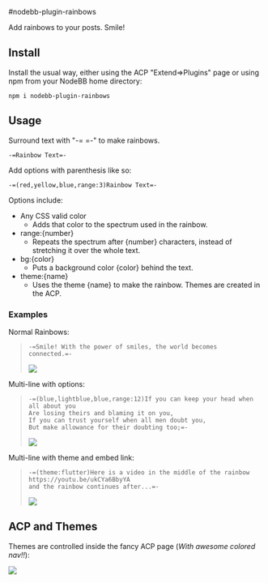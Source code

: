 #nodebb-plugin-rainbows

Add rainbows to your posts. Smile!

## Install

Install the usual way, either using the ACP "Extend=>Plugins" page or using npm from your NodeBB home directory:

    npm i nodebb-plugin-rainbows

## Usage

Surround text with "-= =-" to make rainbows.

`-=Rainbow Text=-`

Add options with parenthesis like so:

`-=(red,yellow,blue,range:3)Rainbow Text=-`

Options include:

- Any CSS valid color  
  - Adds that color to the spectrum used in the rainbow.  
- range:{number}  
   - Repeats the spectrum after {number} characters, instead of stretching it over the whole text.  
- bg:{color}  
   - Puts a background color {color} behind the text.  
- theme:{name}  
   - Uses the theme {name} to make the rainbow. Themes are created in the ACP.

### Examples

Normal Rainbows:

> `-=Smile! With the power of smiles, the world becomes connected.=-`
> 
> ![](http://puu.sh/jnq17/3c39a1dcb6.png)

Multi-line with options:

> `-=(blue,lightblue,blue,range:12)If you can keep your head when all about you`  
> `Are losing theirs and blaming it on you,`  
> `If you can trust yourself when all men doubt you,`  
> `But make allowance for their doubting too;=-`  
> 
> ![](http://puu.sh/jnqzE/3e8cfceae3.png)

Multi-line with theme and embed link:

> `-=(theme:flutter)Here is a video in the middle of the rainbow`  
> `https://youtu.be/ukCYa6BbyYA`  
> `and the rainbow continues after...=-`  
>
> ![](http://puu.sh/jnqLH/90e45eb1e4.jpg)

## ACP and Themes

Themes are controlled inside the fancy ACP page (*With awesome colored nav!!*):

![](http://puu.sh/jnpTq/ac28a76c8e.png)
